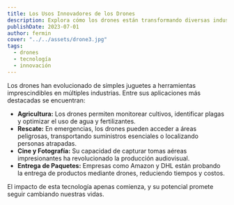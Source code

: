 ```yaml
---
title: Los Usos Innovadores de los Drones
description: Explora cómo los drones están transformando diversas industrias.
publishDate: 2023-07-01
author: fermin
cover: "../../assets/drone3.jpg"
tags:
  - drones
  - tecnología
  - innovación
---
```


Los drones han evolucionado de simples juguetes a herramientas imprescindibles en múltiples industrias. Entre sus aplicaciones más destacadas se encuentran:

- **Agricultura:** Los drones permiten monitorear cultivos, identificar plagas y optimizar el uso de agua y fertilizantes.
- **Rescate:** En emergencias, los drones pueden acceder a áreas peligrosas, transportando suministros esenciales o localizando personas atrapadas.
- **Cine y Fotografía:** Su capacidad de capturar tomas aéreas impresionantes ha revolucionado la producción audiovisual.
- **Entrega de Paquetes:** Empresas como Amazon y DHL están probando la entrega de productos mediante drones, reduciendo tiempos y costos.

El impacto de esta tecnología apenas comienza, y su potencial promete seguir cambiando nuestras vidas.
